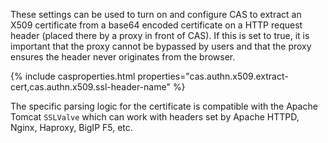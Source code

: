 These settings can be used to turn on and configure CAS to
extract an X509 certificate from a base64 encoded certificate
on a HTTP request header (placed there by a proxy in front of CAS).
If this is set to true, it is important that the proxy cannot
be bypassed by users and that the proxy ensures the header
never originates from the browser.
            
{% include casproperties.html properties="cas.authn.x509.extract-cert,cas.authn.x509.ssl-header-name" %}

The specific parsing logic for the certificate is compatible
with the Apache Tomcat `SSLValve` which can work with headers set by
Apache HTTPD, Nginx, Haproxy, BigIP F5, etc.
